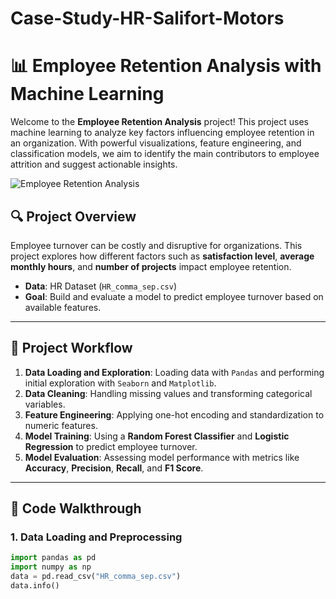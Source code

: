 # Case-Study-HR-Salifort-Motors

# 📊 Employee Retention Analysis with Machine Learning

Welcome to the **Employee Retention Analysis** project! This project uses machine learning to analyze key factors influencing employee retention in an organization. With powerful visualizations, feature engineering, and classification models, we aim to identify the main contributors to employee attrition and suggest actionable insights.

![Employee Retention Analysis](assets/retention_analysis_banner.png)

## 🔍 Project Overview

Employee turnover can be costly and disruptive for organizations. This project explores how different factors such as **satisfaction level**, **average monthly hours**, and **number of projects** impact employee retention.

- **Data**: HR Dataset (`HR_comma_sep.csv`)
- **Goal**: Build and evaluate a model to predict employee turnover based on available features.

---

## 🚀 Project Workflow

1. **Data Loading and Exploration**: Loading data with `Pandas` and performing initial exploration with `Seaborn` and `Matplotlib`.
2. **Data Cleaning**: Handling missing values and transforming categorical variables.
3. **Feature Engineering**: Applying one-hot encoding and standardization to numeric features.
4. **Model Training**: Using a **Random Forest Classifier** and **Logistic Regression** to predict employee turnover.
5. **Model Evaluation**: Assessing model performance with metrics like **Accuracy**, **Precision**, **Recall**, and **F1 Score**.

---

## 🔧 Code Walkthrough

### 1. Data Loading and Preprocessing

```python
import pandas as pd
import numpy as np
data = pd.read_csv("HR_comma_sep.csv")
data.info()

